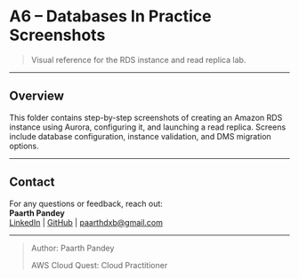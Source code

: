 # A6 – Databases In Practice Screenshots

> Visual reference for the RDS instance and read replica lab.

---

## Overview

This folder contains step-by-step screenshots of creating an Amazon RDS instance using Aurora, configuring it, and launching a read replica. Screens include database configuration, instance validation, and DMS migration options.

---

## Contact

For any questions or feedback, reach out:  
**Paarth Pandey**  
[LinkedIn](https://www.linkedin.com/in/paarth-pandey-13779529b/) | [GitHub](https://github.com/paarthpandey10) | paarthdxb@gmail.com

---
> Author: Paarth Pandey  
>  
> AWS Cloud Quest: Cloud Practitioner
